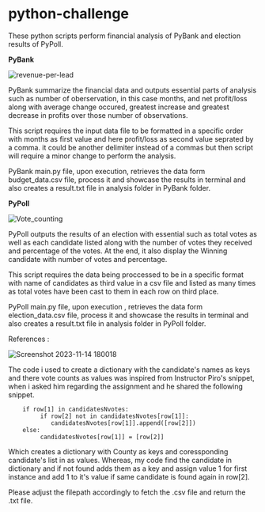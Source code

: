 # python-challenge
These python scripts perform financial analysis of PyBank and election results of PyPoll.

**PyBank**

![revenue-per-lead](https://github.com/s0uravk/python-challenge/assets/144293972/25166afc-a047-4041-82de-2b1f8fe597ec)

PyBank summarize the financial data and outputs essential parts of analysis such as number of oberservation, in this case months, and net profit/loss along with average change occured, greatest increase and greatest decrease in profits over those number of observations.

This script requires the input data file to be formatted in a specific order with months as first value and here profit/loss as second value seprated by a comma. it could be another delimiter instead of a commas but then script will require a minor change to perform the analysis.

PyBank main.py file, upon execution, retrieves the data form budget_data.csv file, process it and showcase the results in terminal and also creates a result.txt file in analysis folder in PyBank folder.

**PyPoll**

![Vote_counting](https://github.com/s0uravk/python-challenge/assets/144293972/70d7eced-acf1-4204-b789-cb2add605c8c)

PyPoll outputs the results of an election with essential such as total votes as well as each candidate listed along with the number of votes they received and percentage of the votes. At the end, it also display the Winning candidate with number of votes and percentage.

This script requires the data being proccessed to be in a specific format with name of candidates as third value in a csv file  and listed as many times as total votes have been cast to them in each row on third place. 

PyPoll main.py file, upon execution , retrieves the data form election_data.csv file, process it and showcase the results in terminal and also creates a result.txt file in analysis folder in PyPoll folder.

References : 

![Screenshot 2023-11-14 180018](https://github.com/s0uravk/python-challenge/assets/144293972/976dabf5-3d0a-4e93-b684-b8aa38f8074e)

The code i used to create a dictionary with the candidate's names as keys and there vote counts as values was inspired from Instructor Piro's snippet, when i asked him regarding the assignment and he shared the following snippet.

        if row[1] in candidatesNvotes:
             if row[2] not in candidatesNvotes[row[1]]:
                candidatesNvotes[row[1]].append([row[2]])            
        else:
             candidatesNvotes[row[1]] = [row[2]]
Which creates a dictionary with County as keys and coressponding candidate's list in as values. Whereas, my code find the candidate in dictionary and if not found adds them as a key and assign value 1 for first instance and add 1 to it's value if same candidate is found again in row[2].

Please adjust the filepath  accordingly to fetch the .csv file and return the .txt file.
